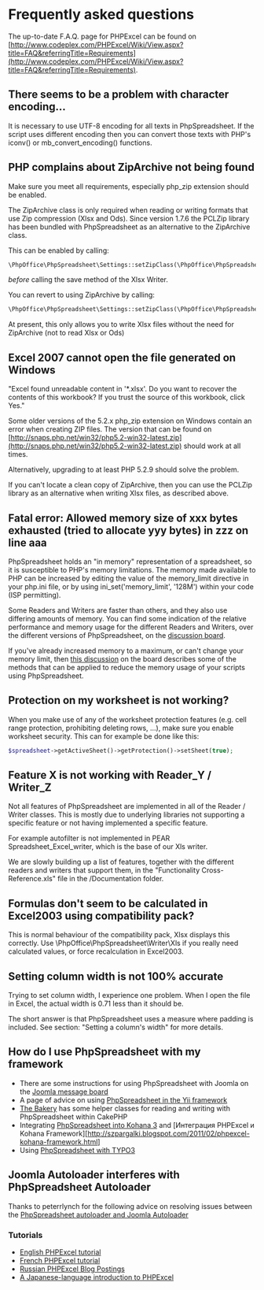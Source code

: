 # Frequently asked questions

The up-to-date F.A.Q. page for PHPExcel can be found on [http://www.codeplex.com/PHPExcel/Wiki/View.aspx?title=FAQ&referringTitle=Requirements](http://www.codeplex.com/PHPExcel/Wiki/View.aspx?title=FAQ&referringTitle=Requirements).

## There seems to be a problem with character encoding...

It is necessary to use UTF-8 encoding for all texts in PhpSpreadsheet. If the script uses different encoding then you can convert those texts with PHP's iconv() or mb_convert_encoding() functions.

## PHP complains about ZipArchive not being found

Make sure you meet all requirements, especially php_zip extension should be enabled.

The ZipArchive class is only required when reading or writing formats that use Zip compression (Xlsx and Ods). Since version 1.7.6 the PCLZip library has been bundled with PhpSpreadsheet as an alternative to the ZipArchive class.

This can be enabled by calling:

```php
\PhpOffice\PhpSpreadsheet\Settings::setZipClass(\PhpOffice\PhpSpreadsheet\Settings::PCLZIP);
```

*before* calling the save method of the Xlsx Writer.

You can revert to using ZipArchive by calling:

```php
\PhpOffice\PhpSpreadsheet\Settings::setZipClass(\PhpOffice\PhpSpreadsheet\Settings::ZIPARCHIVE);
```

At present, this only allows you to write Xlsx files without the need for ZipArchive (not to read Xlsx or Ods)

## Excel 2007 cannot open the file generated on Windows

"Excel found unreadable content in '*.xlsx'. Do you want to recover the contents of this workbook? If you trust the source of this workbook, click Yes."

Some older versions of the 5.2.x php_zip extension on Windows contain an error when creating ZIP files. The version that can be found on [http://snaps.php.net/win32/php5.2-win32-latest.zip](http://snaps.php.net/win32/php5.2-win32-latest.zip) should work at all times.

Alternatively, upgrading to at least PHP 5.2.9 should solve the problem.

If you can't locate a clean copy of ZipArchive, then you can use the PCLZip library as an alternative when writing Xlsx files, as described above.

## Fatal error: Allowed memory size of xxx bytes exhausted (tried to allocate yyy bytes) in zzz on line aaa

PhpSpreadsheet holds an "in memory" representation of a spreadsheet, so it is susceptible to PHP's memory limitations. The memory made available to PHP can be increased by editing the value of the memory_limit directive in your php.ini file, or by using ini_set('memory_limit', '128M') within your code (ISP permitting).

Some Readers and Writers are faster than others, and they also use differing amounts of memory. You can find some indication of the relative performance and memory usage for the different Readers and Writers, over the different versions of PhpSpreadsheet, on the [discussion board](http://phpexcel.codeplex.com/Thread/View.aspx?ThreadId=234150).

If you've already increased memory to a maximum, or can't change your memory limit, then [this discussion](http://phpexcel.codeplex.com/Thread/View.aspx?ThreadId=242712) on the board describes some of the methods that can be applied to reduce the memory usage of your scripts using PhpSpreadsheet.

## Protection on my worksheet is not working?

When you make use of any of the worksheet protection features (e.g. cell range protection, prohibiting deleting rows, ...), make sure you enable worksheet security. This can for example be done like this:

```php
$spreadsheet->getActiveSheet()->getProtection()->setSheet(true);
```

## Feature X is not working with Reader_Y / Writer_Z

Not all features of PhpSpreadsheet are implemented in all of the Reader / Writer classes. This is mostly due to underlying libraries not supporting a specific feature or not having implemented a specific feature.

For example autofilter is not implemented in PEAR Spreadsheet_Excel_writer, which is the base of our Xls writer.

We are slowly building up a list of features, together with the different readers and writers that support them, in the "Functionality Cross-Reference.xls" file in the /Documentation folder.

## Formulas don't seem to be calculated in Excel2003 using compatibility pack?

This is normal behaviour of the compatibility pack, Xlsx displays this correctly. Use \PhpOffice\PhpSpreadsheet\Writer\Xls if you really need calculated values, or force recalculation in Excel2003.

## Setting column width is not 100% accurate

Trying to set column width, I experience one problem. When I open the file in Excel, the actual width is 0.71 less than it should be.

The short answer is that PhpSpreadsheet uses a measure where padding is included. See section: "Setting a column's width" for more details.

## How do I use PhpSpreadsheet with my framework

 - There are some instructions for using PhpSpreadsheet with Joomla on the [Joomla message board](http://http:/forum.joomla.org/viewtopic.php?f=304&t=433060)
 - A page of advice on using [PhpSpreadsheet in the Yii framework](http://www.yiiframework.com/wiki/101/how-to-use-phpexcel-external-library-with-yii/)
 - [The Bakery](http://bakery.cakephp.org/articles/melgior/2010/01/26/simple-excel-spreadsheet-helper) has some helper classes for reading and writing with PhpSpreadsheet within CakePHP
 - Integrating [PhpSpreadsheet into Kohana 3](http://www.flynsarmy.com/2010/07/phpexcel-module-for-kohana-3/) and [Интеграция PHPExcel и Kohana Framework][http://szpargalki.blogspot.com/2011/02/phpexcel-kohana-framework.html]
 - Using [PhpSpreadsheet with TYPO3](http://typo3.org/documentation/document-library/extension-manuals/phpexcel_library/1.1.1/view/toc/0/)

## Joomla Autoloader interferes with PhpSpreadsheet Autoloader

Thanks to peterrlynch for the following advice on resolving issues between the [PhpSpreadsheet autoloader and Joomla Autoloader](http://phpexcel.codeplex.com/discussions/211925)


### Tutorials

 - [English PHPExcel tutorial](http://openxmldeveloper.org)
 - [French PHPExcel tutorial](http://g-ernaelsten.developpez.com/tutoriels/excel2007/)
 - [Russian PHPExcel Blog Postings](http://www.web-junior.net/sozdanie-excel-fajjlov-s-pomoshhyu-phpexcel/)
 - [A Japanese-language introduction to PHPExcel](http://journal.mycom.co.jp/articles/2009/03/06/phpexcel/index.html)

